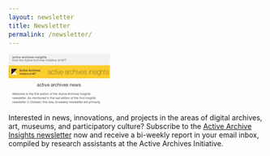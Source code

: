 ```yaml
---
layout: newsletter
title: Newsletter
permalink: /newsletter/
---
```

![newsletter-thumb.png](/assets/images/newsletter-thumb.png)

Interested in news, innovations, and projects in the areas of digital archives, art, museums, and participatory culture? Subscribe to the [Active Archive Insights newsletter](https://us1.campaign-archive.com/home/?u=441802f75b344eb94cf268ec5&id=559c37a917) now and receive a bi-weekly report in your email inbox, compiled by research assistants at the Active Archives Initiative.

